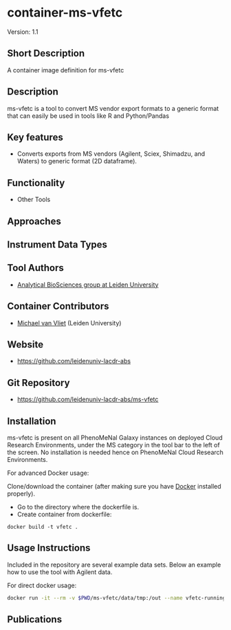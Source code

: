 # container-ms-vfetc
Version: 1.1

## Short Description

A container image definition for ms-vfetc

## Description

ms-vfetc is a tool to convert MS vendor export formats to a generic format that can easily be used in tools like R and Python/Pandas

## Key features

- Converts exports from MS vendors (Agilent, Sciex, Shimadzu, and Waters) to generic format (2D dataframe).

## Functionality

- Other Tools

## Approaches

## Instrument Data Types

## Tool Authors

- [Analytical BioSciences group at Leiden University](http://analyticalbiosciences.nl/)

## Container Contributors

- [Michael van Vliet](https://github.com/orgs/leidenuniv-lacdr-abs/people/michaelvanvliet) (Leiden University)

## Website

- https://github.com/leidenuniv-lacdr-abs


## Git Repository

- https://github.com/leidenuniv-lacdr-abs/ms-vfetc

## Installation

ms-vfetc is present on all PhenoMeNal Galaxy instances on deployed Cloud Research Environments, under the MS category in the tool bar to the left of the screen. No installation is needed hence on PhenoMeNal Cloud Research Environments.

For advanced Docker usage:

Clone/download the container (after making sure you have [Docker](https://www.docker.com/products) installed properly).

- Go to the directory where the dockerfile is.
- Create container from dockerfile:

```
docker build -t vfetc .
```

## Usage Instructions

Included in the repository are several example data sets. Below an example how to use the tool with Agilent data.

For direct docker usage:

```bash
docker run -it --rm -v $PWD/ms-vfetc/data/tmp:/out --name vfetc-running vfetc files=data/vendor/agilent/example_batch1.txt,data/vendor/agilent/example_batch2.txt outputfile=/out/agilent.txt
```

## Publications

